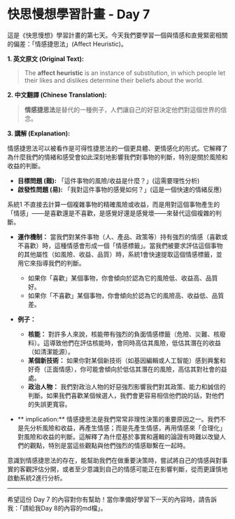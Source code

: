 # 快思慢想學習計畫 - Day 7

這是《快思慢想》學習計畫的第七天。今天我們要學習一個與情感和直覺緊密相關的偏差：「情感捷思法」(Affect Heuristic)。

**1. 英文原文 (Original Text):**

> The **affect heuristic** is an instance of substitution, in which people let their likes and dislikes determine their beliefs about the world.

**2. 中文翻譯 (Chinese Translation):**

> **情感捷思法**是替代的一種例子，人們讓自己的好惡決定他們對這個世界的信念。

**3. 講解 (Explanation):**

情感捷思法可以被看作是可得性捷思法的一個更具體、更情感化的形式。它解釋了為什麼我們的情緒和感受會如此深刻地影響我們對事物的判斷，特別是關於風險和收益的判斷。

*   **目標問題 (難):** 「這件事物的風險/收益是什麼？」(這需要理性分析)
*   **啟發性問題 (易):** 「我對這件事物的感覺如何？」(這是一個快速的情緒反應)

系統1 不直接去計算一個複雜事物的精確風險或收益，而是用對這個事物產生的「情感」——是喜歡還是不喜歡，是感覺好還是感覺壞——來替代這個複雜的判斷。

*   **運作機制：** 當我們對某件事物（人、產品、政策等）持有強烈的情感（喜歡或不喜歡）時，這種情感會形成一個「情感標籤」。當我們被要求評估這個事物的其他屬性（如風險、收益、品質）時，系統1會快速提取這個情感標籤，並用它來指導我們的判斷。
    *   如果你「喜歡」某個事物，你會傾向於認為它的風險低、收益高、品質好。
    *   如果你「不喜歡」某個事物，你會傾向於認為它的風險高、收益低、品質差。

*   **例子：**
    *   **核能：** 對許多人來說，核能帶有強烈的負面情感標籤（危險、災難、核廢料）。這導致他們在評估核能時，會同時高估其風險，低估其潛在的收益（如清潔能源）。
    *   **某個新技術：** 如果你對某個新技術（如基因編輯或人工智能）感到興奮和好奇（正面情感），你可能會傾向於低估其潛在的風險，高估其對社會的益處。
    *   **政治人物：** 我們對政治人物的好惡強烈影響我們對其政策、能力和誠信的判斷。如果我們喜歡某個候選人，我們會更容易相信他們說的話，對他們的失誤更寬容。

*   ** implication:** 情感捷思法是我們常常非理性決策的重要原因之一。我們不是先分析風險和收益，再產生情感；而是先產生情感，再用情感來「合理化」對風險和收益的判斷。這解釋了為什麼基於事實和邏輯的論證有時難以改變人們的觀點，特別是當這些觀點與他們強烈的情感聯繫在一起時。

意識到情感捷思法的存在，能幫助我們在做重要決策時，嘗試將自己的情感與對事實的客觀評估分開，或者至少意識到自己的情感可能正在影響判斷，從而更謹慎地啟動系統2進行分析。

---

希望這份 Day 7 的內容對你有幫助！當你準備好學習下一天的內容時，請告訴我：「請給我Day 8的內容的md檔」。